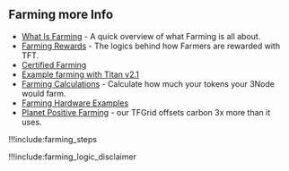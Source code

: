 ## Farming more Info

- [What Is Farming](farming_intro) - A quick overview of what Farming is all about.
- [Farming Rewards](farming_reward) - The logics behind how Farmers are rewarded with TFT.
- [Certified Farming](certified_farming)
- [Example farming with Titan v2.1](titan_v2_1)
- [Farming Calculations](farming_calculator) - Calculate how much your tokens your 3Node would farm.
- [Farming Hardware Examples](farming_hardware_overview)
- [Planet Positive Farming](internet4:energy_savings) - our TFGrid offsets carbon 3x more than it uses.

!!!include:farming_steps

!!!include:farming_logic_disclaimer
